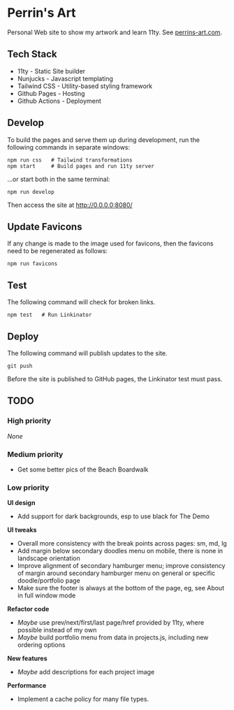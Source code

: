 # Perrin's Art

Personal Web site to show my artwork and learn 11ty.
See [perrins-art.com](https://perrins-art.com/).


## Tech Stack

- 11ty - Static Site builder
- Nunjucks - Javascript templating
- Tailwind CSS - Utility-based styling framework
- Github Pages - Hosting
- Github Actions - Deployment


## Develop

To build the pages and serve them up during development, run the following commands in separate windows:

    npm run css   # Tailwind transformations
    npm start     # Build pages and run 11ty server

...or start both in the same terminal:

    npm run develop

Then access the site at http://0.0.0.0:8080/


## Update Favicons

If any change is made to the image used for favicons, then the favicons need to be
regenerated as follows:

    npm run favicons


## Test

The following command will check for broken links.

    npm test   # Run Linkinator


## Deploy

The following command will publish updates to the site.

    git push

Before the site is published to GitHub pages, the Linkinator test must pass.


## TODO

### High priority
_None_

### Medium priority
- Get some better pics of the Beach Boardwalk

### Low priority

**UI design**
- Add support for dark backgrounds, esp to use black for The Demo

**UI tweaks**
- Overall more consistency with the break points across pages: sm, md, lg
- Add margin below secondary doodles menu on mobile, there is none in landscape orientation
- Improve alignment of secondary hamburger menu; improve consistency of margin around
  secondary hamburger menu on general or specific doodle/portfolio page
- Make sure the footer is always at the bottom of the page, eg, see About in full window mode

**Refactor code**
- _Maybe_ use prev/next/first/last page/href provided by 11ty, where possible instead of my own
- _Maybe_ build portfolio menu from data in projects.js, including new ordering options

**New features**
- _Maybe_ add descriptions for each project image

**Performance**
- Implement a cache policy for many file types.